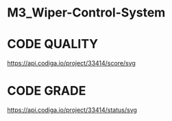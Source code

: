 # M3_Wiper-Control-System

# CODE QUALITY
https://api.codiga.io/project/33414/score/svg

# CODE GRADE
https://api.codiga.io/project/33414/status/svg 
